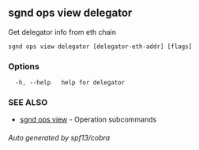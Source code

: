 ## sgnd ops view delegator

Get delegator info from eth chain

```
sgnd ops view delegator [delegator-eth-addr] [flags]
```

### Options

```
  -h, --help   help for delegator
```

### SEE ALSO

* [sgnd ops view](sgnd_ops_view.md)	 - Operation subcommands

###### Auto generated by spf13/cobra
